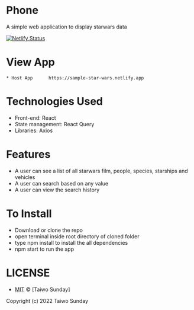 # Phone 
A simple web application to display starwars data

[![Netlify Status](https://api.netlify.com/api/v1/badges/c304c6a5-34dc-4cbc-bc29-e1f7ea49e56e/deploy-status)](https://app.netlify.com/sites/brilliant-bombolone-85a4e5/deploys)

# View App
    * Host App      https://sample-star-wars.netlify.app


# Technologies Used
   * Front-end: React
   * State management: React Query
   * Libraries: Axios

# Features
   * A user can see a list of all starwars film, people, species, starships and vehicles
   * A user can search based on any value 
   * A user can view the search history

# To Install
* Download or clone the repo
* open terminal inside root directory of cloned folder
* type npm install to install the all dependencies
* npm start to run the app 

# LICENSE
* [MIT](./LICENSE) © [Taiwo Sunday]

Copyright (c) 2022 Taiwo Sunday